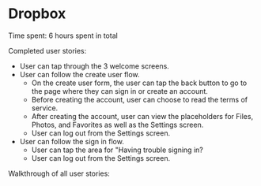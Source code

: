# Dropbox
Time spent: 6 hours spent in total

Completed user stories:

- User can tap through the 3 welcome screens.
- User can follow the create user flow.
  - On the create user form, the user can tap the back button to go to the page where they can sign in or create an account.
  - Before creating the account, user can choose to read the terms of service.
  - After creating the account, user can view the placeholders for Files, Photos, and Favorites as well as the Settings screen.
  - User can log out from the Settings screen.
- User can follow the sign in flow.
  - User can tap the area for "Having trouble signing in?
  - User can log out from the Settings screen.

Walkthrough of all user stories:


